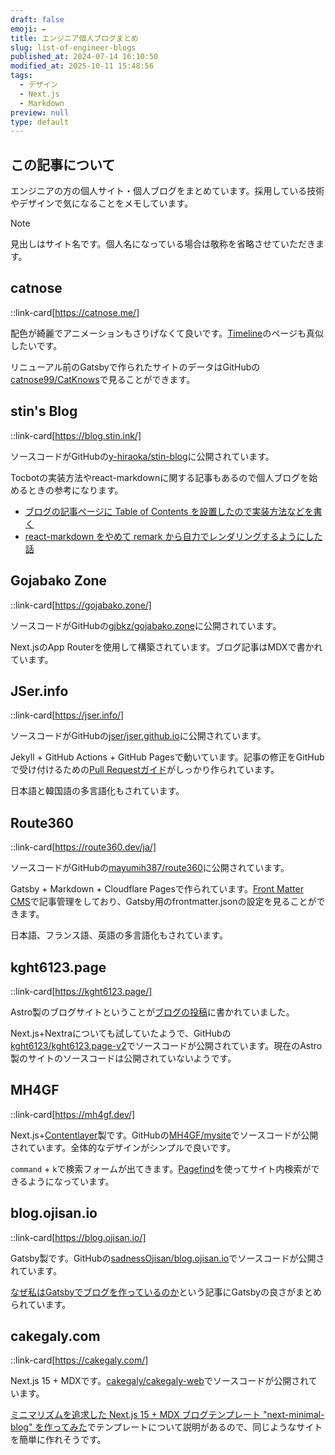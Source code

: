 ```yaml
---
draft: false
emoji: ✒️
title: エンジニア個人ブログまとめ
slug: list-of-engineer-blogs
published_at: 2024-07-14 16:10:50
modified_at: 2025-10-11 15:48:56
tags:
  - デザイン
  - Next.js
  - Markdown
preview: null
type: default
---
```


## この記事について

エンジニアの方の個人サイト・個人ブログをまとめています。採用している技術やデザインで気になることをメモしています。

> [!NOTE]
> 見出しはサイト名です。個人名になっている場合は敬称を省略させていただきます。

## catnose

::link-card[https://catnose.me/]

配色が綺麗でアニメーションもさりげなくて良いです。[Timeline](https://catnose.me/timeline)のページも真似したいです。

リニューアル前のGatsbyで作られたサイトのデータはGitHubの[catnose99/CatKnows](https://github.com/catnose99/CatKnows)で見ることができます。

## stin's Blog

::link-card[https://blog.stin.ink/]

ソースコードがGitHubの[y-hiraoka/stin-blog](https://github.com/y-hiraoka/stin-blog)に公開されています。

Tocbotの実装方法やreact-markdownに関する記事もあるので個人ブログを始めるときの参考になります。

- [ブログの記事ページに Table of Contents を設置したので実装方法などを書く](https://blog.stin.ink/articles/implement-toc)
- [react-markdown をやめて remark から自力でレンダリングするようにした話](https://blog.stin.ink/articles/replace-react-markdown-with-remark)

## Gojabako Zone

::link-card[https://gojabako.zone/]

ソースコードがGitHubの[gjbkz/gojabako.zone](https://github.com/gjbkz/gojabako.zone)に公開されています。

Next.jsのApp Routerを使用して構築されています。ブログ記事はMDXで書かれています。

## JSer.info

::link-card[https://jser.info/]

ソースコードがGitHubの[jser/jser.github.io](https://github.com/jser/jser.github.io)に公開されています。

Jekyll + GitHub Actions + GitHub Pagesで動いています。記事の修正をGitHubで受け付けるための[Pull Requestガイド](https://github.com/jser/jser.info/blob/gh-pages/CONTRIBUTING.md)がしっかり作られています。

日本語と韓国語の多言語化もされています。

## Route360

::link-card[https://route360.dev/ja/]

ソースコードがGitHubの[mayumih387/route360](https://github.com/mayumih387/route360)に公開されています。

Gatsby + Markdown + Cloudflare Pagesで作られています。[Front Matter CMS](https://frontmatter.codes/)で記事管理をしており、Gatsby用のfrontmatter.jsonの設定を見ることができます。

日本語、フランス語、英語の多言語化もされています。

## kght6123.page

::link-card[https://kght6123.page/]

Astro製のブログサイトということが[ブログの投稿](https://kght6123.page/blog/20240724/)に書かれていました。

Next.js+Nextraについても試していたようで、GitHubの[kght6123/kght6123.page-v2](https://github.com/kght6123/kght6123.page-v2)でソースコードが公開されています。現在のAstro製のサイトのソースコードは公開されていないようです。

## MH4GF

::link-card[https://mh4gf.dev/]

Next.js+[Contentlayer](https://contentlayer.dev/)製です。GitHubの[MH4GF/mysite](https://github.com/MH4GF/mysite)でソースコードが公開されています。全体的なデザインがシンプルで良いです。

`command` + `k`で検索フォームが出てきます。[Pagefind](https://pagefind.app/)を使ってサイト内検索ができるようになっています。

## blog.ojisan.io

::link-card[https://blog.ojisan.io/]

Gatsby製です。GitHubの[sadnessOjisan/blog.ojisan.io](https://github.com/sadnessOjisan/blog.ojisan.io)でソースコードが公開されています。

[なぜ私はGatsbyでブログを作っているのか](https://blog.ojisan.io/why-i-will-use-gatsby/)という記事にGatsbyの良さがまとめられています。

## cakegaly.com

::link-card[https://cakegaly.com/]

Next.js 15 + MDXです。[cakegaly/cakegaly-web](https://github.com/cakegaly/cakegaly-web)でソースコードが公開されています。

[ミニマリズムを追求した Next.js 15 + MDX ブログテンプレート "next-minimal-blog" を作ってみた](https://cakegaly.com/blog/next-minimal-blog)でテンプレートについて説明があるので、同じようなサイトを簡単に作れそうです。
